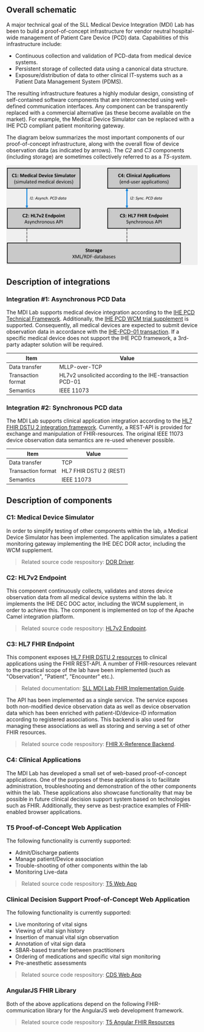 Overall schematic
-----------

A major technical goal of the SLL Medical Device Integration (MDI) Lab has been to build a proof-of-concept infrastructure for vendor neutral hospital-wide management of Patient Care Device (PCD) data. Capabilities of this infrastructure include:

 * Continuous collection and validation of PCD-data from medical device systems.
 * Persistent storage of collected data using a canonical data structure.
 * Exposure/distribution of data to other clinical IT-systems such as a Patient Data Management System (PDMS).

The resulting infrastructure features a highly modular design, consisting of self-contained software components that are interconnected using well-defined communication interfaces. Any component can be transparently replaced with a commercial alternative (as these become available on the market). For example, the Medical Device Simulator can be replaced with a IHE PCD compliant patient monitoring gateway. 

The diagram below summarizes the most important components of our proof-of-concept infrastructure, along with the overall flow of device observation data (as indicated by arrows). The *C2* and *C3* components (including storage) are sometimes collectively referred to as a *T5-system*. 

![Picture description](../images/architecture.png)

Description of integrations
-----------

### Integration #1: Asynchronous PCD Data

The MDI Lab supports medical device integration according to the [IHE PCD Technical Framework](http://www.ihe.net/Technical_Frameworks/#pcd). Additionally, the [IHE PCD WCM trial supplement](http://www.ihe.net/Technical_Framework/upload/IHE_PCD_Suppl_WCM.pdf) is supported. Consequently, all medical devices are expected to submit device observation data in accordance with the [IHE-PCD-01 transaction](http://www.ihe.net/uploadedFiles/Documents/PCD/IHE_PCD_TF_Vol2.pdf). If a specific medical device does not support the IHE PCD framework, a 3rd-party adapter solution will be required. 

| Item                 | Value                                                     |
| -------------------- | -------------                                             |
| Data transfer    	   | MLLP-over-TCP                                             |
| Transaction format   | HL7v2 unsolicited according to the IHE-transaction PCD-01 |
| Semantics            | IEEE 11073                                                |


### Integration #2: Synchronous PCD data

The MDI Lab supports clinical application integration according to the [HL7 FHIR DSTU 2 integration framework](http://www.hl7.org/FHIR/2015Jan/index.html). Currently, a REST-API is provided for exchange and manipulation of FHIR-resources. The original IEEE 11073 device observation data semantics are re-used whenever possible. 


| Item                 | Value                                                     |
| -------------------- | -------------                                             |
| Data transfer    	   | TCP                                      			       |
| Transaction format   | HL7 FHIR DSTU 2 (REST)									   |
| Semantics            | IEEE 11073                                                |


Description of components
-----------

### C1: Medical Device Simulator
In order to simplify testing of other components within the lab, a Medical Device Simulator has been implemented. The application simulates a patient monitoring gateway implementing the IHE DEC DOR actor, including the WCM supplement. 

 > Related source code respository: [DOR Driver](https://github.com/sll-mdilab/t5-dor-driver).

### C2: HL7v2 Endpoint
This component continuously collects, validates and stores device observation data from all medical device systems within the lab. It implements the IHE DEC DOC actor, including the WCM supplement, in order to achieve this. The component is implemented on top of the Apache Camel integration platform. 

 >  Related source code respository: [HL7v2 Endpoint](https://github.com/sll-mdilab/t5-doc).

### C3: HL7 FHIR Endpoint
This component exposes [HL7 FHIR DSTU 2 resources](http://www.hl7.org/FHIR/2015Jan/index.html) to clinical applications using the FHIR REST-API. A number of FHIR-resources relevant to the practical scope of the lab have been implemented (such as "Observation", "Patient", "Encounter" etc.). 

 >  Related documentation: [SLL MDI Lab FHIR Implementation Guide](/fhir).

The API has been implemented as a single service. The service exposes both non-modified device observation data as well as device observation data which has been enriched with patient-ID/device-ID information according to registered associations. This backend is also used for managing these associations as well as storing and serving a set of other FHIR resources. 
 
 >  Related source code respository: [FHIR X-Reference Backend](https://github.com/sll-mdilab/t5-pid-xref-manager).

### C4: Clinical Applications
The MDI Lab has developed a small set of web-based proof-of-concept applications. One of the purposes of these applications is to facilitate administration, troubleshooting and demonstration of the other components within the lab. These applications also showcase functionality that may be possible in future clinical decision support system based on technologies such as FHIR. Additionally, they serve as best-practice examples of FHIR-enabled browser applications. 

### T5 Proof-of-Concept Web Application 
The following functionality is currently supported:

 * Admit/Discharge patients
 * Manage patient/Device association
 * Trouble-shooting of other components within the lab
 * Monitoring Live-data

>  Related source code respository: [T5 Web App](https://github.com/sll-mdilab/t5-web-app)

### Clinical Decision Support Proof-of-Concept Web Application
The following functionality is currently supported:

 * Live monitoring of vital signs
 * Viewing of vital sign history
 * Insertion of manual vital sign observation
 * Annotation of vital sign data
 * SBAR-based transfer between practitioners
 * Ordering of medications and specific vital sign monitoring
 * Pre-anesthetic assessments

>  Related source code respository: [CDS Web App](https://github.com/sll-mdilab/cds-web-app)

### AngularJS FHIR Library
Both of the above applications depend on the following FHIR-communication library for the AngularJS web development framework.

>  Related source code respository: [T5 Angular FHIR Resources](https://github.com/sll-mdilab/angular-fhir-resources)

